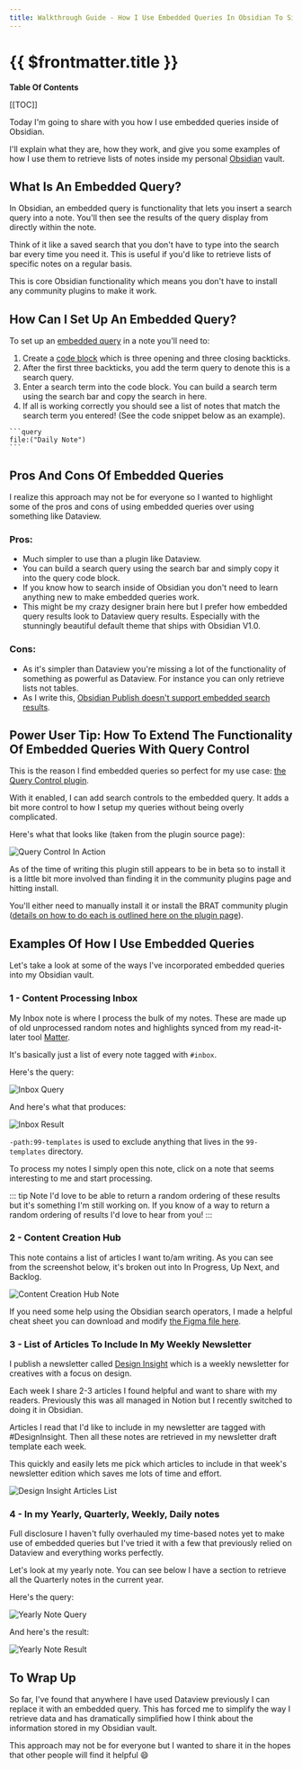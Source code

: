```yaml
---
title: Walkthrough Guide - How I Use Embedded Queries In Obsidian To Simplify My Note Management
---
```


# {{ $frontmatter.title }}

**Table Of Contents**

[[TOC]]

Today I'm going to share with you how I use embedded queries inside of Obsidian.

I'll explain what they are, how they work, and give you some examples of how I use them to retrieve lists of notes inside my personal [Obsidian](https://obsidian.md/) vault.

## What Is An Embedded Query?

In Obsidian, an embedded query is functionality that lets you insert a search query into a note. You'll then see the results of the query display from directly within the note.

Think of it like a saved search that you don't have to type into the search bar every time you need it. This is useful if you'd like to retrieve lists of specific notes on a regular basis.

This is core Obsidian functionality which means you don't have to install any community plugins to make it work.

## How Can I Set Up An Embedded Query?

To set up an [embedded query](https://help.obsidian.md/Plugins/Search#Embed+search+results+in+a+note) in a note you'll need to:

1. Create a [code block](https://help.obsidian.md/How+to/Format+your+notes#Code+blocks) which is three opening and three closing backticks.
2. After the first three backticks, you add the term query to denote this is a search query.
3. Enter a search term into the code block. You can build a search term using the search bar and copy the search in here.
4. If all is working correctly you should see a list of notes that match the search term you entered! (See the code snippet below as an example).

````
```query
file:("Daily Note")
```
````

## Pros And Cons Of Embedded Queries

I realize this approach may not be for everyone so I wanted to highlight some of the pros and cons of using embedded queries over using something like Dataview.

### Pros:

- Much simpler to use than a plugin like Dataview.
- You can build a search query using the search bar and simply copy it into the query code block.
- If you know how to search inside of Obsidian you don't need to learn anything new to make embedded queries work.
- This might be my crazy designer brain here but I prefer how embedded query results look to Dataview query results. Especially with the stunningly beautiful default theme that ships with Obsidian V1.0.

### Cons:

- As it's simpler than Dataview you're missing a lot of the functionality of something as powerful as Dataview. For instance you can only retrieve lists not tables.
- As I write this, [Obsidian Publish doesn't support embedded search results](https://help.obsidian.md/Plugins/Search#Embed+search+results+in+a+note).

## Power User Tip: How To Extend The Functionality Of Embedded Queries With Query Control

This is the reason I find embedded queries so perfect for my use case: [the Query Control plugin](https://github.com/nothingislost/obsidian-query-control).

With it enabled, I can add search controls to the embedded query. It adds a bit more control to how I setup my queries without being overly complicated.

Here's what that looks like (taken from the plugin source page):

![Query Control In Action](https://user-images.githubusercontent.com/89109712/154376835-08c1d3ab-b67c-4ca6-8261-abf41c38d7c1.gif)

As of the time of writing this plugin still appears to be in beta so to install it is a little bit more involved than finding it in the community plugins page and hitting install.

You'll either need to manually install it or install the BRAT community plugin ([details on how to do each is outlined here on the plugin page](https://github.com/nothingislost/obsidian-query-control#installing-via-brat)).

## Examples Of How I Use Embedded Queries

Let's take a look at some of the ways I've incorporated embedded queries into my Obsidian vault.

### 1 - Content Processing Inbox

My Inbox note is where I process the bulk of my notes. These are made up of old unprocessed random notes and highlights synced from my read-it-later tool [Matter](https://hq.getmatter.com/).

It's basically just a list of every note tagged with `#inbox`.

Here's the query:

![Inbox Query](https://heymichellemac.com/assets/images/2022/MXA22020/inbox-query.png)

And here's what that produces:

![Inbox Result](https://heymichellemac.com/assets/images/2022/MXA22020/inbox-results.png)

`-path:99-templates` is used to exclude anything that lives in the `99-templates` directory.

To process my notes I simply open this note, click on a note that seems interesting to me and start processing.

::: tip Note
I'd love to be able to return a random ordering of these results but it's something I'm still working on. If you know of a way to return a random ordering of results I'd love to hear from you!
:::

### 2 - Content Creation Hub

This note contains a list of articles I want to/am writing. As you can see from the screenshot below, it's broken out into In Progress, Up Next, and Backlog.

![Content Creation Hub Note](https://heymichellemac.com/assets/images/2022/MXA22020/content-creation-hub.png)

If you need some help using the Obsidian search operators, I made a helpful cheat sheet you can download and modify [the Figma file here](https://www.figma.com/community/file/1168867974967146879).

### 3 - List of Articles To Include In My Weekly Newsletter

I publish a newsletter called [Design Insight](https://designinsight.substack.com/) which is a weekly newsletter for creatives with a focus on design.

Each week I share 2-3 articles I found helpful and want to share with my readers. Previously this was all managed in Notion but I recently switched to doing it in Obsidian.

Articles I read that I'd like to include in my newsletter are tagged with #DesignInsight. Then all these notes are retrieved in my newsletter draft template each week.

This quickly and easily lets me pick which articles to include in that week's newsletter edition which saves me lots of time and effort.

![Design Insight Articles List](https://heymichellemac.com/assets/images/2022/MXA22020/design-insight-query.png)

### 4 - In my Yearly, Quarterly, Weekly, Daily notes

Full disclosure I haven't fully overhauled my time-based notes yet to make use of embedded queries but I've tried it with a few that previously relied on Dataview and everything works perfectly.

Let's look at my yearly note. You can see below I have a section to retrieve all the Quarterly notes in the current year.

Here's the query:

![Yearly Note Query](https://heymichellemac.com/assets/images/2022/MXA22020/years-query.png)

And here's the result:

![Yearly Note Result](https://heymichellemac.com/assets/images/2022/MXA22020/years-results.png)

## To Wrap Up

So far, I've found that anywhere I have used Dataview previously I can replace it with an embedded query. This has forced me to simplify the way I retrieve data and has dramatically simplified how I think about the information stored in my Obsidian vault.

This approach may not be for everyone but I wanted to share it in the hopes that other people will find it helpful 😄
